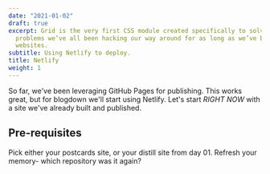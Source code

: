 ```yaml
---
date: "2021-01-02"
draft: true
excerpt: Grid is the very first CSS module created specifically to solve the layout
  problems we’ve all been hacking our way around for as long as we’ve been making
  websites.
subtitle: Using Netlify to deploy.
title: Netlify
weight: 1
---
```



So far, we've been leveraging GitHub Pages for publishing. This works great, but for blogdown we'll start using Netlify. Let's start *RIGHT NOW* with a site we've already built and published.

## Pre-requisites

Pick either your postcards site, or your distill site from day 01. Refresh your memory- which repository was it again?